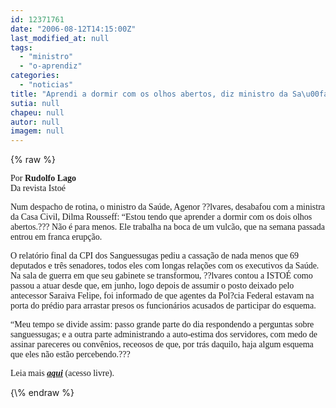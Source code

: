 ```yaml
---
id: 12371761
date: "2006-08-12T14:15:00Z"
last_modified_at: null
tags:
  - "ministro"
  - "o-aprendiz"
categories:
  - "noticias"
title: "Aprendi a dormir com os olhos abertos, diz ministro da Sa\u00fade"
sutia: null
chapeu: null
autor: null
imagem: null
---
```

{\% raw %}
<p><P><FONT face=Verdana>Por <STRONG>Rudolfo Lago</STRONG><BR>Da revista Istoé</FONT></P></p>
<p><P><FONT face=Verdana>Num despacho de rotina, o ministro da Saúde, Agenor ??lvares, desabafou com a ministra da Casa Civil, Dilma Rousseff: “Estou tendo que aprender a dormir com os dois olhos abertos.??? Não é para menos. Ele trabalha na boca de um vulcão, que na semana passada entrou em franca erupção. </FONT></P></p>
<p><P><FONT face=Verdana>O relatório final da CPI dos Sanguessugas pediu a cassação de nada menos que 69 deputados e três senadores, todos eles com longas relações com os executivos da Saúde. Na sala de guerra em que seu gabinete se transformou, ??lvares contou a ISTOÉ como passou a atuar desde que, em junho, logo depois de assumir o posto deixado pelo antecessor Saraiva Felipe, foi informado de que agentes da Pol?cia Federal estavam na porta do prédio para arrastar presos os funcionários acusados de participar do esquema. </FONT></P></p>
<p><P><FONT face=Verdana>“Meu tempo se divide assim: passo grande parte do dia respondendo a perguntas sobre sanguessugas; e a outra parte administrando a auto-estima dos servidores, com medo de assinar pareceres ou convênios, receosos de que, por trás daquilo, haja algum esquema que eles não estão percebendo.???</FONT></P></p>
<p><P><FONT face=Verdana>Leia mais <STRONG><EM><FONT color=crimson><A href=\"https://www.terra.com.br/istoe/\" target=_blank>aqui</A></FONT></EM></STRONG> (acesso livre).</FONT></P> </p>
{\% endraw %}